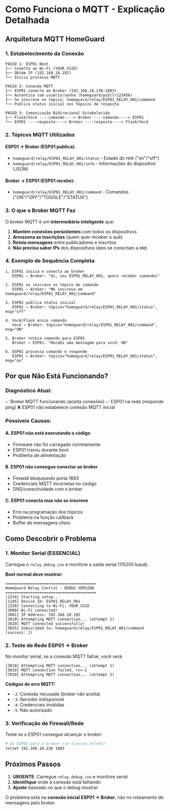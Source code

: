 # Como Funciona o MQTT - Explicação Detalhada

## Arquitetura MQTT HomeGuard

### 1. Estabelecimento da Conexão

```
PASSO 1: ESP01 Boot
├── Conecta ao Wi-Fi (YOUR_SSID)
├── Obtém IP (192.168.18.192)
└── Inicia processo MQTT

PASSO 2: Conexão MQTT
├── ESP01 conecta ao Broker (192.168.18.236:1883)
├── Autentica com usuário/senha (homeguard/pu2clr123456)
├── Se inscreve no tópico: homeguard/relay/ESP01_RELAY_001/command
└── Publica status inicial nos tópicos de resposta

PASSO 3: Comunicação Bidirecional Estabelecida
├── Flask/Você ----comando----> Broker ----comando----> ESP01
└── ESP01 ----resposta----> Broker ----resposta----> Flask/Você
```

### 2. Tópicos MQTT Utilizados

#### ESP01 → Broker (ESP01 publica):
- `homeguard/relay/ESP01_RELAY_001/status` - Estado do relé ("on"/"off")
- `homeguard/relay/ESP01_RELAY_001/info` - Informações do dispositivo (JSON)

#### Broker → ESP01 (ESP01 recebe):
- `homeguard/relay/ESP01_RELAY_001/command` - Comandos ("ON"/"OFF"/"TOGGLE"/"STATUS")

### 3. O que o Broker MQTT Faz

O broker MQTT é um **intermediário inteligente** que:

1. **Mantém conexões persistentes** com todos os dispositivos
2. **Armazena as inscrições** (quem quer receber o quê)
3. **Roteia mensagens** entre publicadores e inscritos
4. **Não precisa saber IPs** dos dispositivos (eles se conectam a ele)

### 4. Exemplo de Sequência Completa

```
1. ESP01 inicia e conecta ao broker
   ESP01 → Broker: "Oi, sou ESP01_RELAY_001, quero receber comandos"
   
2. ESP01 se inscreve no tópico de comando
   ESP01 → Broker: "Me inscreva em homeguard/relay/ESP01_RELAY_001/command"
   
3. ESP01 publica status inicial
   ESP01 → Broker: tópico="homeguard/relay/ESP01_RELAY_001/status", msg="off"
   
4. Você/Flask envia comando
   Você → Broker: tópico="homeguard/relay/ESP01_RELAY_001/command", msg="ON"
   
5. Broker roteia comando para ESP01
   Broker → ESP01: "Recebi uma mensagem para você: ON"
   
6. ESP01 processa comando e responde
   ESP01 → Broker: tópico="homeguard/relay/ESP01_RELAY_001/status", msg="on"
```

## Por que Não Está Funcionando?

### Diagnóstico Atual:
✅ Broker MQTT funcionando (aceita conexões)
✅ ESP01 na rede (responde ping)
❌ ESP01 não estabelece conexão MQTT inicial

### Possíveis Causas:

#### A. ESP01 não está executando o código
- Firmware não foi carregado corretamente
- ESP01 travou durante boot
- Problema de alimentação

#### B. ESP01 não consegue conectar ao broker
- Firewall bloqueando porta 1883
- Credenciais MQTT incorretas no código
- DNS/conectividade com o broker

#### C. ESP01 conecta mas não se inscreve
- Erro na programação dos tópicos
- Problema na função callback
- Buffer de mensagens cheio

## Como Descobrir o Problema

### 1. Monitor Serial (ESSENCIAL)
Carregue o `relay_debug.ino` e monitore a saída serial (115200 baud).

**Boot normal deve mostrar:**
```
========================================
HomeGuard Relay Control - DEBUG VERSION
========================================
[1234] Starting setup...
[1245] Device ID: ESP01_RELAY_001
[1250] Connecting to Wi-Fi: YOUR_SSID
[3000] Wi-Fi connected!
[3001] IP Address: 192.168.18.192
[3010] Attempting MQTT connection... (attempt 1)
[3020] MQTT connected successfully!
[3025] Subscribed to: homeguard/relay/ESP01_RELAY_001/command (success: 1)
```

### 2. Teste de Rede ESP01 → Broker
No monitor serial, se a conexão MQTT falhar, você verá:
```
[3010] Attempting MQTT connection... (attempt 1)
[5010] MQTT connection failed, rc=-2
[7010] Attempting MQTT connection... (attempt 2)
```

**Códigos de erro MQTT:**
- `-2`: Conexão recusada (broker não aceita)
- `-3`: Servidor indisponível
- `-4`: Credenciais inválidas
- `-5`: Não autorizado

### 3. Verificação de Firewall/Rede
Teste se o ESP01 consegue alcançar o broker:
```bash
# Do ESP01 para o broker (se tivesse telnet):
telnet 192.168.18.236 1883
```

## Próximos Passos

1. **URGENTE**: Carregue `relay_debug.ino` e monitore serial
2. **Identifique** onde a conexão está falhando
3. **Ajuste** baseado no que o debug mostrar

O problema está na **conexão inicial ESP01 → Broker**, não no roteamento de mensagens pelo broker.
